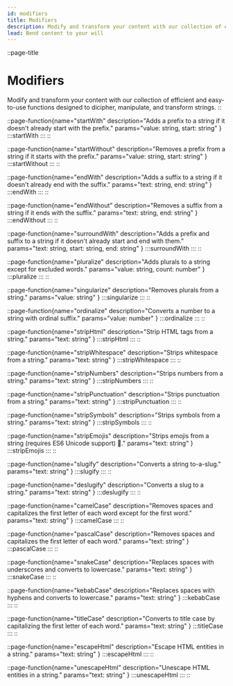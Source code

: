 ```yaml
---
id: modifiers
title: Modifiers
description: Modify and transform your content with our collection of efficient and easy-to-use functions designed to dicipher, manipulate, and transform strings.
lead: Bend content to your will
---
```

::page-title
# Modifiers
Modify and transform your content with our collection of efficient and easy-to-use functions designed to dicipher, manipulate, and transform strings.
::

::page-function{name="startWith" description="Adds a prefix to a string if it doesn't already start with the prefix." params="value: string, start: string" }
:::startWith
:::
::

::page-function{name="startWithout" description="Removes a prefix from a string if it starts with the prefix." params="value: string, start: string" }
:::startWithout
:::
::

::page-function{name="endWith" description="Adds a suffix to a string if it doesn't already end with the suffix." params="text: string, end: string" }
:::endWith
:::
::

::page-function{name="endWithout" description="Removes a suffix from a string if it ends with the suffix." params="text: string, end: string" }
:::endWithout
:::
::

::page-function{name="surroundWith" description="Adds a prefix and suffix to a string if it doesn't already start and end with them." params="text: string, start: string, end: string" }
:::surroundWith
:::
::

::page-function{name="pluralize" description="Adds plurals to a string except for excluded words." params="value: string, count: number" }
:::pluralize
:::
::

::page-function{name="singularize" description="Removes plurals from a string." params="value: string" }
:::singularize
:::
::

::page-function{name="ordinalize" description="Converts a number to a string with ordinal suffix." params="value: number" }
:::ordinalize
:::
::

::page-function{name="stripHtml" description="Strip HTML tags from a string." params="text: string" }
:::stripHtml
:::
::

::page-function{name="stripWhitespace" description="Strips whitespace from a string." params="text: string" }
:::stripWhitespace
:::
::

::page-function{name="stripNumbers" description="Strips numbers from a string." params="text: string" }
:::stripNumbers
:::
::

::page-function{name="stripPunctuation" description="Strips punctuation from a string." params="text: string" }
:::stripPunctuation
:::
::

::page-function{name="stripSymbols" description="Strips symbols from a string." params="text: string" }
:::stripSymbols
:::
::

::page-function{name="stripEmojis" description="Strips emojis from a string (requires ES6 Unicode support) 🦊." params="text: string" }
:::stripEmojis
:::
::

::page-function{name="slugify" description="Converts a string to-a-slug." params="text: string" }
:::slugify
:::
::

::page-function{name="deslugify" description="Converts a slug to a string." params="text: string" }
:::deslugify
:::
::

::page-function{name="camelCase" description="Removes spaces and capitalizes the first letter of each word except for the first word." params="text: string" }
:::camelCase
:::
::

::page-function{name="pascalCase" description="Removes spaces and capitalizes the first letter of each word." params="text: string" }
:::pascalCase
:::
::

::page-function{name="snakeCase" description="Replaces spaces with underscores and converts to lowercase." params="text: string" }
:::snakeCase
:::
::

::page-function{name="kebabCase" description="Replaces spaces with hyphens and converts to lowercase." params="text: string" }
:::kebabCase
:::
::

::page-function{name="titleCase" description="Converts to title case by capitalizing the first letter of each word." params="text: string" }
:::titleCase
:::
::

::page-function{name="escapeHtml" description="Escape HTML entities in a string." params="text: string" }
:::escapeHtml
:::
::

::page-function{name="unescapeHtml" description="Unescape HTML entities in a string." params="text: string" }
:::unescapeHtml
:::
::

